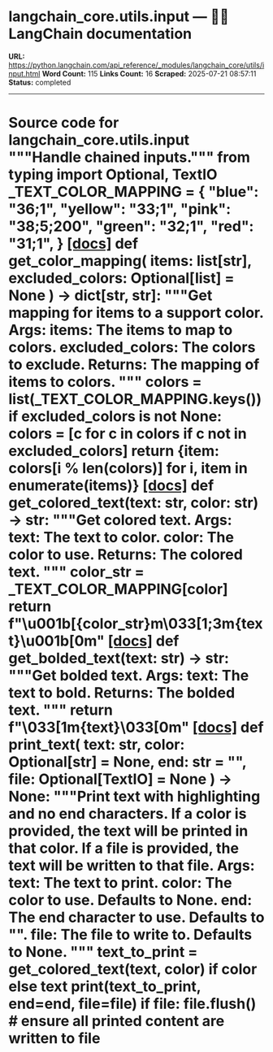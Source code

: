 # langchain_core.utils.input — 🦜🔗 LangChain  documentation

**URL:** https://python.langchain.com/api_reference/_modules/langchain_core/utils/input.html
**Word Count:** 115
**Links Count:** 16
**Scraped:** 2025-07-21 08:57:11
**Status:** completed

---

# Source code for langchain\_core.utils.input               """Handle chained inputs."""          from typing import Optional, TextIO          _TEXT_COLOR_MAPPING = {         "blue": "36;1",         "yellow": "33;1",         "pink": "38;5;200",         "green": "32;1",         "red": "31;1",     }                              [[docs]](https://python.langchain.com/api_reference/core/utils/langchain_core.utils.input.get_color_mapping.html#langchain_core.utils.input.get_color_mapping)     def get_color_mapping(         items: list[str], excluded_colors: Optional[list] = None     ) -> dict[str, str]:         """Get mapping for items to a support color.              Args:             items: The items to map to colors.             excluded_colors: The colors to exclude.              Returns:             The mapping of items to colors.         """         colors = list(_TEXT_COLOR_MAPPING.keys())         if excluded_colors is not None:             colors = [c for c in colors if c not in excluded_colors]         return {item: colors[i % len(colors)] for i, item in enumerate(items)}                                             [[docs]](https://python.langchain.com/api_reference/core/utils/langchain_core.utils.input.get_colored_text.html#langchain_core.utils.input.get_colored_text)     def get_colored_text(text: str, color: str) -> str:         """Get colored text.              Args:             text: The text to color.             color: The color to use.              Returns:             The colored text.         """         color_str = _TEXT_COLOR_MAPPING[color]         return f"\u001b[{color_str}m\033[1;3m{text}\u001b[0m"                                             [[docs]](https://python.langchain.com/api_reference/core/utils/langchain_core.utils.input.get_bolded_text.html#langchain_core.utils.input.get_bolded_text)     def get_bolded_text(text: str) -> str:         """Get bolded text.              Args:             text: The text to bold.              Returns:             The bolded text.         """         return f"\033[1m{text}\033[0m"                                             [[docs]](https://python.langchain.com/api_reference/core/utils/langchain_core.utils.input.print_text.html#langchain_core.utils.input.print_text)     def print_text(         text: str, color: Optional[str] = None, end: str = "", file: Optional[TextIO] = None     ) -> None:         """Print text with highlighting and no end characters.              If a color is provided, the text will be printed in that color.         If a file is provided, the text will be written to that file.              Args:             text: The text to print.             color: The color to use. Defaults to None.             end: The end character to use. Defaults to "".             file: The file to write to. Defaults to None.         """         text_to_print = get_colored_text(text, color) if color else text         print(text_to_print, end=end, file=file)         if file:             file.flush()  # ensure all printed content are written to file